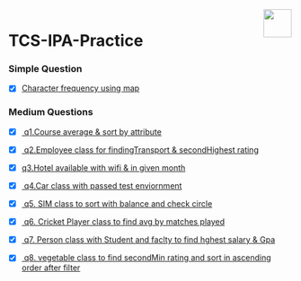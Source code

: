 ﻿
<img   align ="right" heght=50 width=50 src ="https://upload.wikimedia.org/wikipedia/en/thumb/3/30/Java_programming_language_logo.svg/800px-Java_programming_language_logo.svg.png"/>

# TCS-IPA-Practice 
 
### Simple Question
- [x] <a href="https://github.com/albinsabu2023/TCS-IPA-Practice/blob/main/CharFrequency/Main.java">Character frequency using map </a>

### Medium Questions
- [x] <a href="https://github.com/albinsabu2023/TCS-IPA-Practice/blob/main/quest1/question.md"> q1.Course average & sort by attribute </a>
- [x]  <a href="https://github.com/albinsabu2023/TCS-IPA-Practice/blob/main/quest2/qust2.txt"> q2.Employee class for findingTransport & secondHighest rating</a>
- [x] <a href="https://github.com/albinsabu2023/TCS-IPA-Practice/blob/main/quest3/Qust.txt">q3.Hotel available with wifi & in given month </a>
- [x]  <a href="https://github.com/albinsabu2023/TCS-IPA-Practice/blob/main/quest4/quest.txt"> q4.Car class with passed test enviornment</a>
- [x] <a href="https://github.com/albinsabu2023/TCS-IPA-Practice/blob/main/quest5/question.md"> q5. SIM class to sort with balance and check circle </a>
- [x] <a href="https://github.com/albinsabu2023/TCS-IPA-Practice/blob/main/quest6/question.md"> q6. Cricket Player class to find avg by matches played </a>
- [x] <a href="https://github.com/albinsabu2023/TCS-IPA-Practice/blob/main/quest7/question.md"> q7. Person class with Student and faclty to find hghest salary & Gpa</a>
- [x] <a href="https://github.com/albinsabu2023/TCS-IPA-Practice/blob/main/quest8/question.md"> q8. vegetable class to find secondMin rating and sort in ascending order after filter </a>


